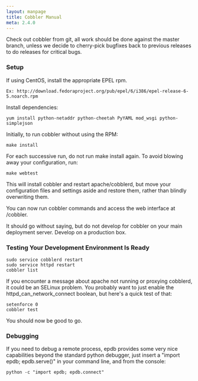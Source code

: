 ```yaml
---
layout: manpage
title: Cobbler Manual
meta: 2.4.0
---
```

Check out cobbler from git, all work should be done against the master branch, unless we decide to cherry-pick bugfixes back to previous releases to do releases for critical bugs.

### Setup

If using CentOS, install the appropriate EPEL rpm.  

    Ex: http://download.fedoraproject.org/pub/epel/6/i386/epel-release-6-5.noarch.rpm

Install dependencies:

    yum install python-netaddr python-cheetah PyYAML mod_wsgi python-simplejson

Initially, to run cobbler without using the RPM:

    make install

For each successive run, do not run make install again.  To avoid blowing away your configuration, run: 

    make webtest

This will install cobbler and restart apache/cobblerd, but move your configuration files and settings aside and restore them, rather than blindly overwriting them.

You can now run cobbler commands and access the web interface at /cobbler.

It should go without saying, but do not develop for cobbler on your main deployment server.  Develop on a production box.

### Testing Your Development Environment Is Ready

    sudo service cobblerd restart
    sudo service httpd restart
    cobbler list

If you encounter a message about apache not running or proxying cobblerd, it could be an SELinux problem.  You probably want to just enable the httpd_can_network_connect boolean, but here's a quick test of that:

    setenforce 0
    cobbler test

You should now be good to go.

### Debugging

If you need to debug a remote process, epdb provides some very nice capabilities beyond the standard python debugger, just insert a "import epdb; epdb.serve()" in your command line, and from the console:

    python -c "import epdb; epdb.connect"
